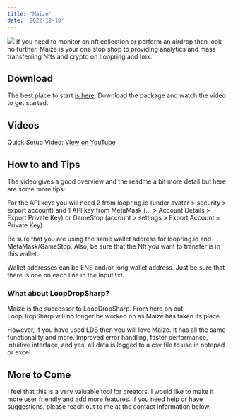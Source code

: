 ```yaml
---
title: 'Maize'
date: '2022-12-18'
---
```

![](/images/Untitled.png)
If you need to monitor an nft collection or perform an airdrop then look no further. Maize is your one stop shop to providing analytics and mass transferring Nfts and crypto on Loopring and Imx.

## Download

The best place to start [is here](https://github.com/cobmin/Maize/blob/main/README.md). Download the package and watch the video to get started.

## Videos
Quick Setup Video: [View on YouTube](https://youtu.be/00TY9aHTUuE)

## How to and Tips

The video gives a good overview and the readme a bit more detail but here are some more tips:

For the API keys you will need 2 from loopring.io (under avatar > security > export account) and 1 API key from MetaMask (... > Account Details > Export Private Key) or GameStop (account > settings > Export Account = Private Key).

Be sure that you are using the same wallet address for loopring.io and MetaMask/GameStop. Also, be sure that the Nft you want to transfer is in this wallet. 

Wallet addresses can be ENS and/or long wallet address. Just be sure that there is one on each line in the Input.txt.

### What about LoopDropSharp?

Maize is the successor to LoopDropSharp. From here on out LoopDropSharp will no longer be worked on as Maize has taken its place.

However, if you have used LDS then you will love Maize. It has all the same functionality and more. Improved error handling, faster performance, intuitive interface, and yes, all data is logged to a csv file to use in notepad or excel.

## More to Come

I feel that this is a very valuable tool for creators. I would like to make it more user friendly and add more features. If you need help or have suggestions, please reach out to me at the contact information below. 